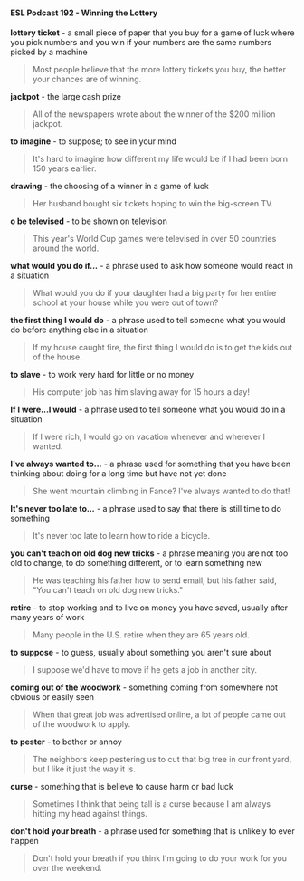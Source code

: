 #### ESL Podcast 192 - Winning the Lottery

**lottery ticket** - a small piece of paper that you buy for a game of luck where you
pick numbers and you win if your numbers are the same numbers picked by a
machine

> Most people believe that the more lottery tickets you buy, the better your
chances are of winning.

**jackpot** - the large cash prize

> All of the newspapers wrote about the winner of the $200 million jackpot.

**to imagine** - to suppose; to see in your mind

> It's hard to imagine how different my life would be if I had been born 150 years
earlier.

**drawing** - the choosing of a winner in a game of luck

> Her husband bought six tickets hoping to win the big-screen TV.

**o be televised** - to be shown on television

> This year's World Cup games were televised in over 50 countries around the
world.

**what would you do if...** - a phrase used to ask how someone would react in a
situation

> What would you do if your daughter had a big party for her entire school at your
house while you were out of town?

**the first thing I would do** - a phrase used to tell someone what you would do
before anything else in a situation

> If my house caught fire, the first thing I would do is to get the kids out of the
house.

**to slave** - to work very hard for little or no money

> His computer job has him slaving away for 15 hours a day!

**If I were...I would** - a phrase used to tell someone what you would do in a
situation

> If I were rich, I would go on vacation whenever and wherever I wanted.

**I've always wanted to...** - a phrase used for something that you have been
thinking about doing for a long time but have not yet done

> She went mountain climbing in Fance? I've always wanted to do that!

**It's never too late to...** - a phrase used to say that there is still time to do
something

> It's never too late to learn how to ride a bicycle.

**you can't teach on old dog new tricks** - a phrase meaning you are not too old
to change, to do something different, or to learn something new

> He was teaching his father how to send email, but his father said, "You can't
teach on old dog new tricks."

**retire** - to stop working and to live on money you have saved, usually after many
years of work

> Many people in the U.S. retire when they are 65 years old.

**to suppose** - to guess, usually about something you aren't sure about

> I suppose we'd have to move if he gets a job in another city.

**coming out of the woodwork** - something coming from somewhere not obvious
or easily seen

> When that great job was advertised online, a lot of people came out of the
woodwork to apply.

**to pester** - to bother or annoy

> The neighbors keep pestering us to cut that big tree in our front yard, but I like it
just the way it is.

**curse** - something that is believe to cause harm or bad luck

> Sometimes I think that being tall is a curse because I am always hitting my
head against things.

**don't hold your breath** - a phrase used for something that is unlikely to ever
happen

> Don't hold your breath if you think I'm going to do your work for you over the
weekend.

